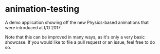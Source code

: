 # animation-testing
A demo application showing off the new Physics-based animations that were introduced at I/O 2017

Note that this can be improved in many ways, as it's only a very basic showcase. If you would like to file a pull request or an issue, feel free to do so.
